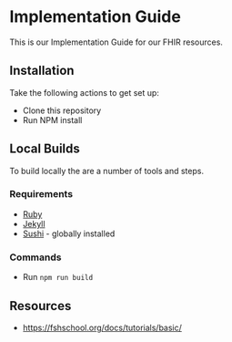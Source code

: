 # Implementation Guide

This is our Implementation Guide for our FHIR resources.

## Installation

Take the following actions to get set up:

* Clone this repository
* Run NPM install

## Local Builds

To build locally the are a number of tools and steps.
### Requirements
* [Ruby](https://www.ruby-lang.org/en/documentation/installation)
* [Jekyll](https://jekyllrb.com/docs/installation)
* [Sushi](https://github.com/FHIR/sushi) - globally installed

### Commands

* Run ```npm run build```


## Resources

* https://fshschool.org/docs/tutorials/basic/
